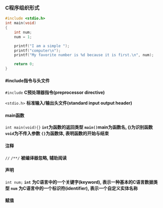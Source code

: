 ### C程序组织形式

```c
#include <stdio.h>
int main(void)
{
    int num;
    num = 1;

    printf("I am a simple ");
    printf("computer\n");
    printf("My favorite number is %d because it is first.\n", num);

    return 0;
}
```

#### #include指令与头文件
`#include`
    **C预处理器指令(preprocessor directive)**

`<stdio.h>`
    **标准输入/输出头文件(standard input output header)**

#### main函数
`int main(void){}`
    **`int`为函数的返回类型**
    **`main()`main为函数名, ()为识别函数**
    **`void`为不传入参数**
    **`{}`为函数体, 表明函数的开始与结束**

#### 注释
`//` `/**/`
    **被编译器忽略, 辅助阅读**

#### 声明
`int num;`
    **`int`**
        **为C语言中的一个关键字(keyword), 表示一种基本的C语言数据类型**
    **`num`**
        **为C语言中的一个标识符(identifier), 表示一个自定义实体名称**

#### 赋值
